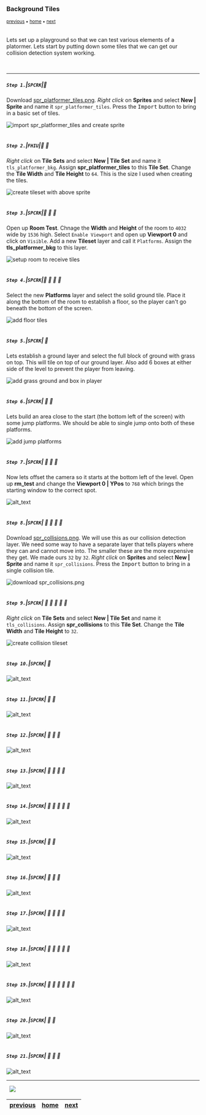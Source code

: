 <img src="https://via.placeholder.com/1000x4/45D7CA/45D7CA" alt="drawing" height="4px"/>

### Background Tiles

<sub>[previous](../setting-up/README.md#user-content-setting-up) • [home](../README.md#user-content-gms2-top-down-shooter) • [next](../)</sub>

<img src="https://via.placeholder.com/1000x4/45D7CA/45D7CA" alt="drawing" height="4px"/>

Lets set up a playground so that we can test various elements of a platormer.  Lets start by putting down some tiles that we can get our collision detection system working.

<br>

---


##### `Step 1.`\|`SPCRK`|:small_blue_diamond:

Download [spr_platformer_tiles.png](images/spr_platformer_tiles.png). *Right click* on **Sprites** and select **New | Sprite** and name it `spr_platformer_tiles`. Press the <kbd>Import</kbd> button to bring in a basic set of tiles.  

![import spr_platformer_tiles and create sprite](images/importTiles.png)

<img src="https://via.placeholder.com/500x2/45D7CA/45D7CA" alt="drawing" height="2px" alt = ""/>

##### `Step 2.`\|`FHIU`|:small_blue_diamond: :small_blue_diamond: 

*Right click* on **Tile Sets** and select **New | Tile Set** and name it `tls_platformer_bkg`. Assign **spr_platformer_tiles** to this **Tile Set**. Change the **Tile Width** and **Tile Height** to `64`.  This is the size I used when creating the tiles.

![create tileset with above sprite](images/tlsPlatformer.png)

<img src="https://via.placeholder.com/500x2/45D7CA/45D7CA" alt="drawing" height="2px" alt = ""/>

##### `Step 3.`\|`SPCRK`|:small_blue_diamond: :small_blue_diamond: :small_blue_diamond:

Open up **Room Test**.  Chnage the **Width** and **Height** of the room to `4032` wide by `1536` high.  Select `Enable Viewport` and open up **Viewport 0** and click on `Visible`.  Add a new **Tileset** layer and call it `Platforms`.  Assign the **tls_platformer_bkg** to this layer.

![setup room to receive tiles](images/assignRoomTileset.png)

<img src="https://via.placeholder.com/500x2/45D7CA/45D7CA" alt="drawing" height="2px" alt = ""/>

##### `Step 4.`\|`SPCRK`|:small_blue_diamond: :small_blue_diamond: :small_blue_diamond: :small_blue_diamond:

Select the new **Platforms** layer and select the solid ground tile.  Place it along the bottom of the room to establish a floor, so the player can't go beneath the bottom of the screen.

![add floor tiles](images/layGroundwork.png)

<img src="https://via.placeholder.com/500x2/45D7CA/45D7CA" alt="drawing" height="2px" alt = ""/>

##### `Step 5.`\|`SPCRK`| :small_orange_diamond:

Lets establish a ground layer and select the full block of ground with grass on top.  This will tile on top of our ground layer.  Also add 6 boxes at either side of the level to prevent the player from leaving.

![add grass ground and box in player](images/boxAndGrass.png)

<img src="https://via.placeholder.com/500x2/45D7CA/45D7CA" alt="drawing" height="2px" alt = ""/>

##### `Step 6.`\|`SPCRK`| :small_orange_diamond: :small_blue_diamond:

Lets build an area close to the start (the bottom left of the screen) with some jump platforms.  We should be able to single jump onto both of these platforms.

![add jump platforms](images/testJumpingArea.png)

<img src="https://via.placeholder.com/500x2/45D7CA/45D7CA" alt="drawing" height="2px" alt = ""/>

##### `Step 7.`\|`SPCRK`| :small_orange_diamond: :small_blue_diamond: :small_blue_diamond:

Now lets offset the camera so it starts at the bottom left of the level.  Open up **rm_test** and change the **Viewport 0 | YPos** to `768` which brings the starting window to the correct spot. 

![alt_text](images/offsetCam.png)

<img src="https://via.placeholder.com/500x2/45D7CA/45D7CA" alt="drawing" height="2px" alt = ""/>

##### `Step 8.`\|`SPCRK`| :small_orange_diamond: :small_blue_diamond: :small_blue_diamond: :small_blue_diamond:

Download [spr_collisions.png](images/spr_collisions.png). We will use this as our collision detection layer. We need some way to have a separate layer that tells players where they can and cannot move into.  The smaller these are the more expensive they get.  We made ours `32` by `32`.  *Right click* on **Sprites** and select **New | Sprite** and name it `spr_collisions`. Press the <kbd>Import</kbd> button to bring in a single collision tile.  

![download spr_collisions.png](images/sprCollisions.png)

<img src="https://via.placeholder.com/500x2/45D7CA/45D7CA" alt="drawing" height="2px" alt = ""/>

##### `Step 9.`\|`SPCRK`| :small_orange_diamond: :small_blue_diamond: :small_blue_diamond: :small_blue_diamond: :small_blue_diamond:

*Right click* on **Tile Sets** and select **New | Tile Set** and name it `tls_collisions`. Assign **spr_collisions** to this **Tile Set**. Change the **Tile Width** and **Tile Height** to `32`.  

![create collision tileset](images/createCollisionTileset.png)

<img src="https://via.placeholder.com/500x2/45D7CA/45D7CA" alt="drawing" height="2px" alt = ""/>

##### `Step 10.`\|`SPCRK`| :large_blue_diamond:

![alt_text](images/.png)

<img src="https://via.placeholder.com/500x2/45D7CA/45D7CA" alt="drawing" height="2px" alt = ""/>

##### `Step 11.`\|`SPCRK`| :large_blue_diamond: :small_blue_diamond: 

![alt_text](images/.png)

<img src="https://via.placeholder.com/500x2/45D7CA/45D7CA" alt="drawing" height="2px" alt = ""/>


##### `Step 12.`\|`SPCRK`| :large_blue_diamond: :small_blue_diamond: :small_blue_diamond: 

![alt_text](images/.png)

<img src="https://via.placeholder.com/500x2/45D7CA/45D7CA" alt="drawing" height="2px" alt = ""/>

##### `Step 13.`\|`SPCRK`| :large_blue_diamond: :small_blue_diamond: :small_blue_diamond:  :small_blue_diamond: 

![alt_text](images/.png)

<img src="https://via.placeholder.com/500x2/45D7CA/45D7CA" alt="drawing" height="2px" alt = ""/>

##### `Step 14.`\|`SPCRK`| :large_blue_diamond: :small_blue_diamond: :small_blue_diamond: :small_blue_diamond:  :small_blue_diamond: 

![alt_text](images/.png)

<img src="https://via.placeholder.com/500x2/45D7CA/45D7CA" alt="drawing" height="2px" alt = ""/>

##### `Step 15.`\|`SPCRK`| :large_blue_diamond: :small_orange_diamond: 

![alt_text](images/.png)

<img src="https://via.placeholder.com/500x2/45D7CA/45D7CA" alt="drawing" height="2px" alt = ""/>

##### `Step 16.`\|`SPCRK`| :large_blue_diamond: :small_orange_diamond:   :small_blue_diamond: 

![alt_text](images/.png)

<img src="https://via.placeholder.com/500x2/45D7CA/45D7CA" alt="drawing" height="2px" alt = ""/>

##### `Step 17.`\|`SPCRK`| :large_blue_diamond: :small_orange_diamond: :small_blue_diamond: :small_blue_diamond:

![alt_text](images/.png)

<img src="https://via.placeholder.com/500x2/45D7CA/45D7CA" alt="drawing" height="2px" alt = ""/>

##### `Step 18.`\|`SPCRK`| :large_blue_diamond: :small_orange_diamond: :small_blue_diamond: :small_blue_diamond: :small_blue_diamond:

![alt_text](images/.png)

<img src="https://via.placeholder.com/500x2/45D7CA/45D7CA" alt="drawing" height="2px" alt = ""/>

##### `Step 19.`\|`SPCRK`| :large_blue_diamond: :small_orange_diamond: :small_blue_diamond: :small_blue_diamond: :small_blue_diamond: :small_blue_diamond:

![alt_text](images/.png)

<img src="https://via.placeholder.com/500x2/45D7CA/45D7CA" alt="drawing" height="2px" alt = ""/>

##### `Step 20.`\|`SPCRK`| :large_blue_diamond: :large_blue_diamond:

![alt_text](images/.png)

<img src="https://via.placeholder.com/500x2/45D7CA/45D7CA" alt="drawing" height="2px" alt = ""/>

##### `Step 21.`\|`SPCRK`| :large_blue_diamond: :large_blue_diamond: :small_blue_diamond:

![alt_text](images/.png)

___


<img src="https://via.placeholder.com/1000x4/dba81a/dba81a" alt="drawing" height="4px" alt = ""/>

<img src="https://via.placeholder.com/1000x100/45D7CA/000000/?text=Next Up - ADD NEXT PAGE">

<img src="https://via.placeholder.com/1000x4/dba81a/dba81a" alt="drawing" height="4px" alt = ""/>

| [previous](../setting-up/README.md#user-content-setting-up)| [home](../README.md#user-content-gms2-top-down-shooter) | [next](../)|
|---|---|---|

